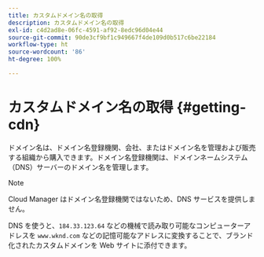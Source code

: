 ```yaml
---
title: カスタムドメイン名の取得
description: カスタムドメイン名の取得
exl-id: c4d2ad8e-06fc-4591-af92-8edc96d04e44
source-git-commit: 90de3cf9bf1c949667f4de109d0b517c6be22184
workflow-type: ht
source-wordcount: '86'
ht-degree: 100%

---
```


# カスタムドメイン名の取得 {#getting-cdn}

ドメイン名は、ドメイン名登録機関、会社、またはドメイン名を管理および販売する組織から購入できます。ドメイン名登録機関は、ドメインネームシステム（DNS）サーバーのドメイン名を管理します。

>[!NOTE]
>Cloud Manager はドメイン名登録機関ではないため、DNS サービスを提供しません。

DNS を使うと、`184.33.123.64` などの機械で読み取り可能なコンピューターアドレスを `www.wknd.com` などの記憶可能なアドレスに変換することで、ブランド化されたカスタムドメインを Web サイトに添付できます。

